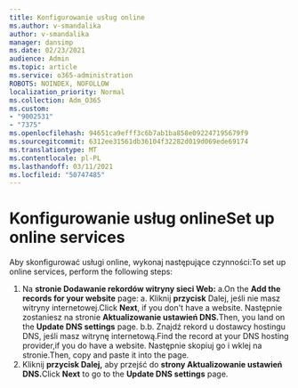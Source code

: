 ```yaml
---
title: Konfigurowanie usług online
ms.author: v-smandalika
author: v-smandalika
manager: dansimp
ms.date: 02/23/2021
audience: Admin
ms.topic: article
ms.service: o365-administration
ROBOTS: NOINDEX, NOFOLLOW
localization_priority: Normal
ms.collection: Adm_O365
ms.custom:
- "9002531"
- "7375"
ms.openlocfilehash: 94651ca9efff3c6b7ab1ba858e092247195679f9
ms.sourcegitcommit: 6312ee31561db36104f32282d019d069ede69174
ms.translationtype: MT
ms.contentlocale: pl-PL
ms.lasthandoff: 03/11/2021
ms.locfileid: "50747485"
---
```

# <a name="set-up-online-services"></a><span data-ttu-id="71f18-102">Konfigurowanie usług online</span><span class="sxs-lookup"><span data-stu-id="71f18-102">Set up online services</span></span>

<span data-ttu-id="71f18-103">Aby skonfigurować usługi online, wykonaj następujące czynności:</span><span class="sxs-lookup"><span data-stu-id="71f18-103">To set up online services, perform the following steps:</span></span>

1. <span data-ttu-id="71f18-104">Na **stronie Dodawanie rekordów witryny sieci Web:** a.</span><span class="sxs-lookup"><span data-stu-id="71f18-104">On the **Add the records for your website** page: a.</span></span> <span data-ttu-id="71f18-105">Kliknij **przycisk** Dalej, jeśli nie masz witryny internetowej.</span><span class="sxs-lookup"><span data-stu-id="71f18-105">Click **Next**, if you don't have a website.</span></span> <span data-ttu-id="71f18-106">Następnie zostaniesz na stronie **Aktualizowanie ustawień DNS.**</span><span class="sxs-lookup"><span data-stu-id="71f18-106">Then, you land on the **Update DNS settings** page.</span></span>
    <span data-ttu-id="71f18-107">b.</span><span class="sxs-lookup"><span data-stu-id="71f18-107">b.</span></span> <span data-ttu-id="71f18-108">Znajdź rekord u dostawcy hostingu DNS, jeśli masz witrynę internetową.</span><span class="sxs-lookup"><span data-stu-id="71f18-108">Find the record at your DNS hosting provider,if you do have a website.</span></span> <span data-ttu-id="71f18-109">Następnie skopiuj go i wklej na stronie.</span><span class="sxs-lookup"><span data-stu-id="71f18-109">Then, copy and paste it into the page.</span></span>
2. <span data-ttu-id="71f18-110">Kliknij **przycisk Dalej,** aby przejść do **strony Aktualizowanie ustawień DNS.**</span><span class="sxs-lookup"><span data-stu-id="71f18-110">Click **Next** to go to the **Update DNS settings** page.</span></span>